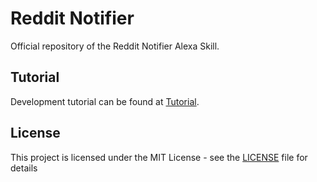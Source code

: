 # Reddit Notifier

Official repository of the Reddit Notifier Alexa Skill.

## Tutorial

Development tutorial can be found at [Tutorial](dev_tutorial/article.md).

## License

This project is licensed under the MIT License - see the [LICENSE](LICENSE) file for details

